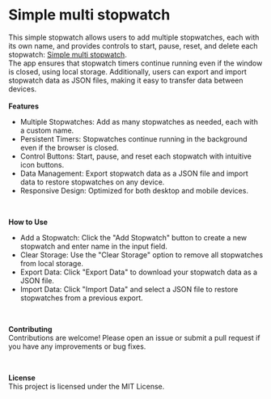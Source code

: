 # Simple multi stopwatch
This simple stopwatch allows users to add multiple stopwatches, each with its own name, and provides controls to start, pause, reset, and delete each stopwatch: [Simple multi stopwatch](https://samuelabyan.github.io/multi-stopwatch).
<br>
The app ensures that stopwatch timers continue running even if the window is closed, using local storage. Additionally, users can export and import stopwatch data as JSON files, making it easy to transfer data between devices.
<br><br>
**Features**
<br>
- Multiple Stopwatches: Add as many stopwatches as needed, each with a custom name.
- Persistent Timers: Stopwatches continue running in the background even if the browser is closed.
- Control Buttons: Start, pause, and reset each stopwatch with intuitive icon buttons.
- Data Management: Export stopwatch data as a JSON file and import data to restore stopwatches on any device.
- Responsive Design: Optimized for both desktop and mobile devices.

<br>

**How to Use**
<br>
- Add a Stopwatch: Click the "Add Stopwatch" button to create a new stopwatch and enter name in the input field.
- Clear Storage: Use the "Clear Storage" option to remove all stopwatches from local storage.
- Export Data: Click "Export Data" to download your stopwatch data as a JSON file.
- Import Data: Click "Import Data" and select a JSON file to restore stopwatches from a previous export.

<br>

**Contributing**
<br>
Contributions are welcome! Please open an issue or submit a pull request if you have any improvements or bug fixes.

<br>

**License**
<br>
This project is licensed under the MIT License.
